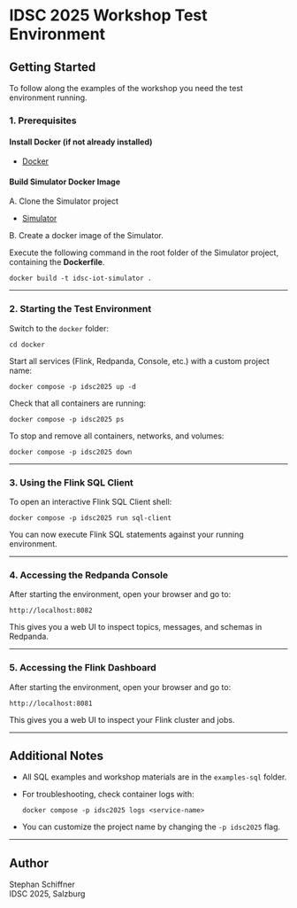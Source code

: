 # IDSC 2025 Workshop Test Environment

## Getting Started

To follow along the examples of the workshop you need the test environment running.

### 1. Prerequisites

#### Install Docker (if not already installed)
- [Docker](https://www.docker.com/products/docker-desktop) 

#### Build Simulator Docker Image

A. Clone the Simulator project
- [Simulator](https://github.com/schiffnershm/idsc25_simulator)

B. Create a docker image of the Simulator.

Execute the following command in the root folder of the Simulator project, containing the __Dockerfile__. 
```shell
docker build -t idsc-iot-simulator .
```
---

### 2. Starting the Test Environment

Switch to the `docker` folder:

```shell
cd docker
```

Start all services (Flink, Redpanda, Console, etc.) with a custom project name:

```shell
docker compose -p idsc2025 up -d
```

Check that all containers are running:

```shell
docker compose -p idsc2025 ps
```

To stop and remove all containers, networks, and volumes:

```shell
docker compose -p idsc2025 down
```

---

### 3. Using the Flink SQL Client

To open an interactive Flink SQL Client shell:

```shell
docker compose -p idsc2025 run sql-client
```

You can now execute Flink SQL statements against your running environment.

---

### 4. Accessing the Redpanda Console

After starting the environment, open your browser and go to:

```
http://localhost:8082
```

This gives you a web UI to inspect topics, messages, and schemas in Redpanda.

---

### 5. Accessing the Flink Dashboard

After starting the environment, open your browser and go to:

```
http://localhost:8081
```

This gives you a web UI to inspect your Flink cluster and jobs.

---

## Additional Notes

- All SQL examples and workshop materials are in the `examples-sql` folder.
- For troubleshooting, check container logs with:

  ```shell
  docker compose -p idsc2025 logs <service-name>
  ```

- You can customize the project name by changing the `-p idsc2025` flag.

---

## Author

Stephan Schiffner  
IDSC 2025, Salzburg



